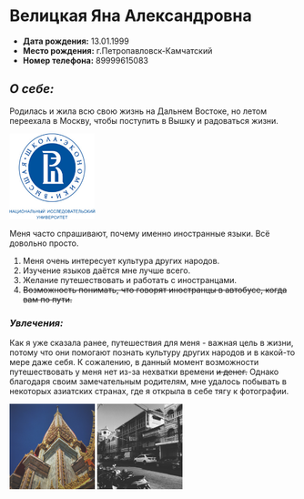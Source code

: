 # Велицкая Яна Александровна
* __Дата рождения:__ 13.01.1999
* __Место рождения:__ г.Петропавловск-Камчатский
* __Номер телефона:__ 89999615083
## *__О себе:__*

Родилась и жила всю свою жизнь на Дальнем Востоке, но летом переехала в Москву, чтобы поступить в Вышку и радоваться жизни. 

<img src="вшэ.jpg" width="150" height="150" />

Меня часто спрашивают, почему именно иностранные языки. Всё довольно просто.
1. Меня очень интересует культура других народов.
2. Изучение языков даётся мне лучше всего.
3. Желание путешествовать и работать с иностранцами.
4. ~~Возможность понимать, что говорят иностранцы в автобусе, когда вам по пути.~~

### _Увлечения:_

Как я уже сказала ранее, путешествия для меня - важная цель в жизни, потому что они помогают познать культуру других народов и в какой-то мере даже себя. К сожалению, в данный момент возможности путешествовать у меня нет из-за нехватки времени ~~и денег.~~ Однако благодаря своим замечательным родителям, мне удалось побывать в некоторых азиатских странах, где я открыла в себе тягу к фотографии.

<img src="1.jpg" width="150" height="150" /> <img src="2.jpg" width="150" height="150" />
